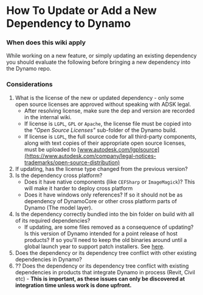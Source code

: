 # How To Update or Add a New Dependency to Dynamo

### When does this wiki apply
While working on a new feature, or simply updating an existing dependency you should evaluate the following before bringing a new dependency into the Dynamo repo.

### Considerations
1. What is the license of the new or updated dependency - only some open source licenses are approved without speaking with ADSK legal.
    * After resolving license, make sure the dep and version are recorded in the internal wiki.
    * If license is `LGPL`, `GPL` or `Apache`, the license file must be copied into the _"Open Source Licenses"_ sub-folder of the Dynamo build.
    * If license is `LGPL`, the full source code for all third-party components, along with text copies of their appropriate open source licenses, must be uploaded to [www.autodesk.com/lgplsource](https://www.autodesk.com/company/legal-notices-trademarks/open-source-distribution)
2. If updating, has the license type changed from the previous version?
3. Is the dependency cross platform? 
    * Does it have native components (like `CEFSharp` or `ImageMagick`)? This will make it harder to deploy cross platform
    * Does it have windows only references? If so it should not be as dependency of DynamoCore or other cross platform parts of Dynamo (The model layer).
4. Is the dependency correctly bundled into the bin folder on build with all of its required dependencies?
    * If updating, are some files removed as a consequence of updating? Is this version of Dynamo intended for a point release of host products? If so you'll need to keep the old binaries around until a global launch year to support patch installers. See [here](https://github.com/DynamoDS/Dynamo/tree/master/extern/legacy_remove_me).
5. Does the dependency or its dependency tree conflict with other existing dependencies in Dynamo?
6. ?? Does the dependency or its dependency tree conflict with existing dependencies in products that integrate Dynamo in process (Revit, Civil etc) - **This is important, as these issues can only be discovered at integration time unless work is done upfront.**